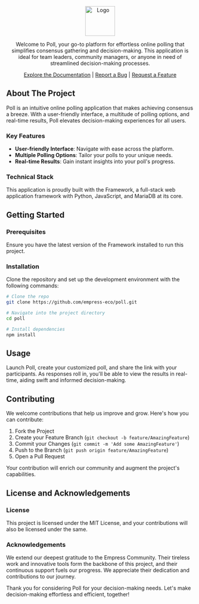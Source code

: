 <div align="center">

<img src="https://grow.empress.eco/uploads/default/original/2X/1/1f1e1044d3864269d2a613577edb9763890422ab.png" alt="Logo" width="80" height="80">

Welcome to Poll, your go-to platform for effortless online polling that simplifies consensus gathering and decision-making. This application is ideal for team leaders, community managers, or anyone in need of streamlined decision-making processes. 

[Explore the Documentation](https://empress.eco/) | [Report a Bug](https://github.com/empress-eco/poll/issues) | [Request a Feature](https://github.com/empress-eco/poll/issues)

</div>


## About The Project

Poll is an intuitive online polling application that makes achieving consensus a breeze. With a user-friendly interface, a multitude of polling options, and real-time results, Poll elevates decision-making experiences for all users.

### Key Features

- **User-friendly Interface**: Navigate with ease across the platform.
- **Multiple Polling Options**: Tailor your polls to your unique needs.
- **Real-time Results**: Gain instant insights into your poll's progress.

### Technical Stack

This application is proudly built with the Framework, a full-stack web application framework with Python, JavaScript, and MariaDB at its core.

## Getting Started

### Prerequisites

Ensure you have the latest version of the Framework installed to run this project.

### Installation

Clone the repository and set up the development environment with the following commands:

```sh
# Clone the repo
git clone https://github.com/empress-eco/poll.git

# Navigate into the project directory
cd poll

# Install dependencies
npm install
```

## Usage

Launch Poll, create your customized poll, and share the link with your participants. As responses roll in, you'll be able to view the results in real-time, aiding swift and informed decision-making.

## Contributing

We welcome contributions that help us improve and grow. Here's how you can contribute:

1. Fork the Project
2. Create your Feature Branch (`git checkout -b feature/AmazingFeature`)
3. Commit your Changes (`git commit -m 'Add some AmazingFeature'`)
4. Push to the Branch (`git push origin feature/AmazingFeature`)
5. Open a Pull Request

Your contribution will enrich our community and augment the project's capabilities.

## License and Acknowledgements

### License

This project is licensed under the MIT License, and your contributions will also be licensed under the same.

### Acknowledgements

We extend our deepest gratitude to the Empress Community. Their tireless work and innovative tools form the backbone of this project, and their continuous support fuels our progress. We appreciate their dedication and contributions to our journey.

Thank you for considering Poll for your decision-making needs. Let's make decision-making effortless and efficient, together!
